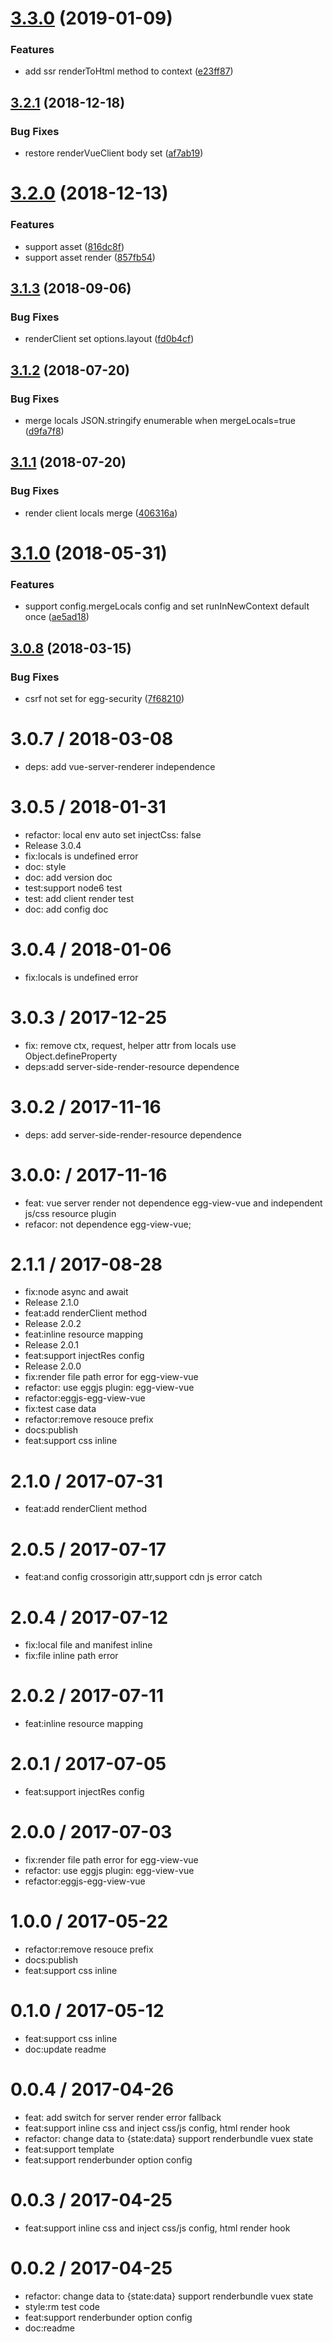 <a name="3.3.0"></a>
# [3.3.0](https://github.com/hubcarl/egg-view-vue-ssr/compare/3.2.1...3.3.0) (2019-01-09)


### Features

* add ssr renderToHtml method to context ([e23ff87](https://github.com/hubcarl/egg-view-vue-ssr/commit/e23ff87))



<a name="3.2.1"></a>
## [3.2.1](https://github.com/hubcarl/egg-view-vue-ssr/compare/3.2.0...3.2.1) (2018-12-18)


### Bug Fixes

* restore renderVueClient body set ([af7ab19](https://github.com/hubcarl/egg-view-vue-ssr/commit/af7ab19))



<a name="3.2.0"></a>
# [3.2.0](https://github.com/hubcarl/egg-view-vue-ssr/compare/3.1.3...3.2.0) (2018-12-13)


### Features

* support asset ([816dc8f](https://github.com/hubcarl/egg-view-vue-ssr/commit/816dc8f))
* support asset render ([857fb54](https://github.com/hubcarl/egg-view-vue-ssr/commit/857fb54))



<a name="3.1.3"></a>
## [3.1.3](https://github.com/hubcarl/egg-view-vue-ssr/compare/3.1.2...3.1.3) (2018-09-06)


### Bug Fixes

* renderClient set options.layout ([fd0b4cf](https://github.com/hubcarl/egg-view-vue-ssr/commit/fd0b4cf))



<a name="3.1.2"></a>
## [3.1.2](https://github.com/hubcarl/egg-view-vue-ssr/compare/3.1.1...3.1.2) (2018-07-20)


### Bug Fixes

* merge locals JSON.stringify enumerable when mergeLocals=true ([d9fa7f8](https://github.com/hubcarl/egg-view-vue-ssr/commit/d9fa7f8))



<a name="3.1.1"></a>
## [3.1.1](https://github.com/hubcarl/egg-view-vue-ssr/compare/3.1.0...3.1.1) (2018-07-20)


### Bug Fixes

* render client locals merge ([406316a](https://github.com/hubcarl/egg-view-vue-ssr/commit/406316a))



<a name="3.1.0"></a>
# [3.1.0](https://github.com/hubcarl/egg-view-vue-ssr/compare/3.0.8...3.1.0) (2018-05-31)


### Features

* support config.mergeLocals config and set runInNewContext default once ([ae5ad18](https://github.com/hubcarl/egg-view-vue-ssr/commit/ae5ad18))



<a name="3.0.8"></a>
## [3.0.8](https://github.com/hubcarl/egg-view-vue-ssr/compare/3.0.7...3.0.8) (2018-03-15)


### Bug Fixes

* csrf not set for egg-security ([7f68210](https://github.com/hubcarl/egg-view-vue-ssr/commit/7f68210))



3.0.7 / 2018-03-08
==================

  * deps: add vue-server-renderer independence

3.0.5 / 2018-01-31
==================

  * refactor: local env auto set injectCss: false
  * Release 3.0.4
  * fix:locals is undefined error
  * doc: style
  * doc: add version doc
  * test:support node6 test
  * test: add client render test
  * doc: add config doc

3.0.4 / 2018-01-06
==================

  * fix:locals is undefined error

3.0.3 / 2017-12-25
==================

  * fix: remove ctx, request, helper attr from locals use Object.defineProperty
  * deps:add server-side-render-resource dependence

3.0.2 / 2017-11-16
==================

  * deps: add server-side-render-resource dependence

3.0.0: / 2017-11-16
==================

  * feat: vue server render not dependence egg-view-vue and independent js/css resource plugin
  * refacor: not dependence egg-view-vue;

2.1.1 / 2017-08-28
==================

  * fix:node async and await
  * Release 2.1.0
  * feat:add renderClient method
  * Release 2.0.2
  * feat:inline resource mapping
  * Release 2.0.1
  * feat:support injectRes config
  * Release 2.0.0
  * fix:render file path error for egg-view-vue
  * refactor: use eggjs plugin: egg-view-vue
  * refactor:eggjs-egg-view-vue
  * fix:test case data
  * refactor:remove resouce prefix
  * docs:publish
  * feat:support css inline

2.1.0 / 2017-07-31
==================

  * feat:add renderClient method

2.0.5 / 2017-07-17
==================

  * feat:and config crossorigin attr,support cdn js error catch

2.0.4 / 2017-07-12
==================

  * fix:local file and manifest inline
  * fix:file inline path error

2.0.2 / 2017-07-11
==================

  * feat:inline resource mapping

2.0.1 / 2017-07-05
==================

  * feat:support injectRes config

2.0.0 / 2017-07-03
==================

  * fix:render file path error for egg-view-vue
  * refactor: use eggjs plugin: egg-view-vue
  * refactor:eggjs-egg-view-vue

1.0.0 / 2017-05-22
==================

  * refactor:remove resouce prefix
  * docs:publish
  * feat:support css inline

0.1.0 / 2017-05-12
==================

  * feat:support css inline
  * doc:update readme

0.0.4 / 2017-04-26
==================

  * feat: add switch for server render error fallback
  * feat:support inline css and inject css/js config, html render hook
  * refactor: change  data to {state:data} support renderbundle  vuex state
  * feat:support template
  * feat:support renderbunder option config

0.0.3 / 2017-04-25
==================

  * feat:support inline css and inject css/js config, html render hook

0.0.2 / 2017-04-25
==================

  * refactor: change  data to {state:data} support renderbundle  vuex state
  * style:rm test code
  * feat:support renderbunder option config
  * doc:readme
